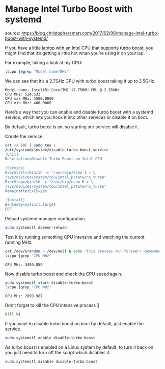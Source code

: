 # Manage Intel Turbo Boost with systemd

source: https://blog.christophersmart.com/2017/02/08/manage-intel-turbo-boost-with-systemd/


If you have a little laptop with an Intel CPU that supports turbo boost, you might find that it’s getting a little hot when you’re using it on your lap.

For example, taking a look at my CPU:

```bash
lscpu |egrep "Model name|MHz"
```

We can see that it’s a 2.7GHz CPU with turbo boost taking it up to 3.5GHz.

```text
Model name: Intel(R) Core(TM) i7-7500U CPU @ 2.70GHz
CPU MHz: 524.633
CPU max MHz: 3500.0000
CPU min MHz: 400.0000
```

Here’s a way that you can enable and disable turbo boost with a systemd service, which lets you hook it into other services or disable it on boot.

By default, turbo boost is on, so starting our service will disable it.

Create the service.


```bash
cat << EOF | sudo tee \
/etc/systemd/system/disable-turbo-boost.service
[Unit]
Description=Disable Turbo Boost on Intel CPU
 
[Service]
ExecStart=/bin/sh -c "/usr/bin/echo 1 > \
/sys/devices/system/cpu/intel_pstate/no_turbo"
ExecStop=/bin/sh -c "/usr/bin/echo 0 > \
/sys/devices/system/cpu/intel_pstate/no_turbo"
RemainAfterExit=yes
 
[Install]
WantedBy=sysinit.target
EOF
```

Reload systemd manager configuration.

```bash
sudo systemctl daemon-reload
```

Test it by running something CPU intensive and watching the current running MHz.

```bash
cat /dev/urandom > /dev/null & echo 'This process run forever! Remember to kill it!'
lscpu |grep "CPU MHz"
```

```text
CPU MHz: 3499.859
```

Now disable turbo boost and check the CPU speed again.

```bash
sudo systemctl start disable-turbo-boost
lscpu |grep "CPU MHz"
```

```text
CPU MHz: 2699.987
```

Don’t forget to kill the CPU intensive process 🙂

```bash
kill %1
```

If you want to disable turbo boost on boot by default, just enable the service.

```bash
sudo systemctl enable disable-turbo-boost
```

As turbo boost is enabled on a Linux system by default, to turn it back on you just need to turn off the script which disables it.

```bash
sudo systemctl disable disable-turbo-boost
```
